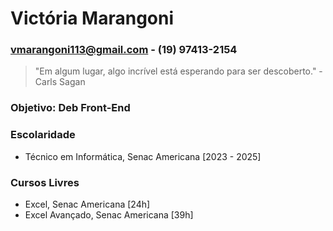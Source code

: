 # Victória Marangoni
### vmarangoni113@gmail.com - (19) 97413-2154
> "Em algum lugar, algo incrível está esperando para ser descoberto." - Carls Sagan

### Objetivo: Deb Front-End

### Escolaridade
- Técnico em Informática, Senac Americana [2023 - 2025]

### Cursos Livres
- Excel, Senac Americana [24h]
- Excel Avançado, Senac Americana [39h]
